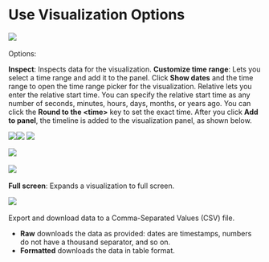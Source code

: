 # Use Visualization Options

​![](https://firebasestorage.googleapis.com/v0/b/gitbook-28427.appspot.com/o/assets%2Flinux-foundation-documentation%2F-M2XlAwbLtYn6J80fL-3%2F-M2XlMY9Jc-OJITpF5By%2F18088173.png?generation=1584352586377235&alt=media)​

Options:

**Inspect**: Inspects data for the visualization. **Customize time range**: Lets you select a time range and add it to the panel. Click **Show dates** and the time range to open the time range picker for the visualization. Relative lets you enter the relative start time. You can specify the relative start time as any number of seconds, minutes, hours, days, months, or years ago. You can click the **Round to the &lt;time&gt;** key to set the exact time. After you click **Add to panel**, the timeline is added to the visualization panel, as shown below.

​![](https://firebasestorage.googleapis.com/v0/b/gitbook-28427.appspot.com/o/assets%2Flinux-foundation-documentation%2F-M2XlAwbLtYn6J80fL-3%2F-M2XlMXyBI2rTozP-Iwr%2F18088161.png?generation=1584352587083554&alt=media)​![](https://firebasestorage.googleapis.com/v0/b/gitbook-28427.appspot.com/o/assets%2Flinux-foundation-documentation%2F-M2XlAwbLtYn6J80fL-3%2F-M2XlMY2FpSf2BEtmu5O%2F18088166.png?generation=1584352587064478&alt=media) ![](https://firebasestorage.googleapis.com/v0/b/gitbook-28427.appspot.com/o/assets%2Flinux-foundation-documentation%2F-M2XlAwbLtYn6J80fL-3%2F-M2XlMY03CaON3Y2FEJp%2F18088164.png?generation=1584352587063050&alt=media)

​![](https://firebasestorage.googleapis.com/v0/b/gitbook-28427.appspot.com/o/assets%2Flinux-foundation-documentation%2F-M2XlAwbLtYn6J80fL-3%2F-M2XlMXxEN9mFsE0T_X3%2F18088160.png?generation=1584352587078729&alt=media)​

​![](https://firebasestorage.googleapis.com/v0/b/gitbook-28427.appspot.com/o/assets%2Flinux-foundation-documentation%2F-M2XlAwbLtYn6J80fL-3%2F-M2XlMY-0cZmbhonPhd6%2F18088163.png?generation=1584352586362128&alt=media)​

**Full screen**: Expands a visualization to full screen.

​![](https://firebasestorage.googleapis.com/v0/b/gitbook-28427.appspot.com/o/assets%2Flinux-foundation-documentation%2F-M2XlAwbLtYn6J80fL-3%2F-M2XlMY6N2hvXTOKkfMx%2F18088170.png?generation=1584352586365813&alt=media)​

Export and download data to a Comma-Separated Values \(CSV\) file.

* **Raw** downloads the data as provided: dates are timestamps, numbers do not have a thousand separator, and so on.
* **Formatted** downloads the data in table format.


